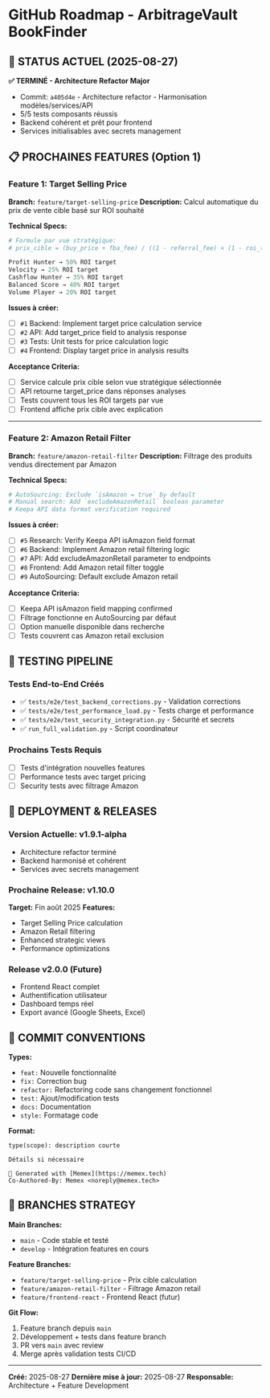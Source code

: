 # GitHub Roadmap - ArbitrageVault BookFinder

## 🎯 STATUS ACTUEL (2025-08-27)

**✅ TERMINÉ - Architecture Refactor Major**
- Commit: `a405d4e` - Architecture refactor - Harmonisation modèles/services/API  
- 5/5 tests composants réussis
- Backend cohérent et prêt pour frontend
- Services initialisables avec secrets management

## 📋 PROCHAINES FEATURES (Option 1)

### **Feature 1: Target Selling Price**
**Branch:** `feature/target-selling-price`
**Description:** Calcul automatique du prix de vente cible basé sur ROI souhaité

**Technical Specs:**
```python
# Formule par vue stratégique:
# prix_cible = (buy_price + fba_fee) / ((1 - referral_fee) × (1 - roi_target))

Profit Hunter → 50% ROI target
Velocity → 25% ROI target  
Cashflow Hunter → 35% ROI target
Balanced Score → 40% ROI target
Volume Player → 20% ROI target
```

**Issues à créer:**
- [ ] `#1` Backend: Implement target price calculation service
- [ ] `#2` API: Add target_price field to analysis response
- [ ] `#3` Tests: Unit tests for price calculation logic
- [ ] `#4` Frontend: Display target price in analysis results

**Acceptance Criteria:**
- [ ] Service calcule prix cible selon vue stratégique sélectionnée
- [ ] API retourne target_price dans réponses analyses
- [ ] Tests couvrent tous les ROI targets par vue
- [ ] Frontend affiche prix cible avec explication

---

### **Feature 2: Amazon Retail Filter**
**Branch:** `feature/amazon-retail-filter`
**Description:** Filtrage des produits vendus directement par Amazon

**Technical Specs:**
```python
# AutoSourcing: Exclude `isAmazon = true` by default
# Manual search: Add `excludeAmazonRetail` boolean parameter
# Keepa API data format verification required
```

**Issues à créer:**
- [ ] `#5` Research: Verify Keepa API isAmazon field format
- [ ] `#6` Backend: Implement Amazon retail filtering logic
- [ ] `#7` API: Add excludeAmazonRetail parameter to endpoints
- [ ] `#8` Frontend: Add Amazon retail filter toggle
- [ ] `#9` AutoSourcing: Default exclude Amazon retail

**Acceptance Criteria:**
- [ ] Keepa API isAmazon field mapping confirmed
- [ ] Filtrage fonctionne en AutoSourcing par défaut
- [ ] Option manuelle disponible dans recherche
- [ ] Tests couvrent cas Amazon retail exclusion

## 🧪 TESTING PIPELINE

### **Tests End-to-End Créés**
- ✅ `tests/e2e/test_backend_corrections.py` - Validation corrections
- ✅ `tests/e2e/test_performance_load.py` - Tests charge et performance  
- ✅ `tests/e2e/test_security_integration.py` - Sécurité et secrets
- ✅ `run_full_validation.py` - Script coordinateur

### **Prochains Tests Requis**
- [ ] Tests d'intégration nouvelles features
- [ ] Performance tests avec target pricing
- [ ] Security tests avec filtrage Amazon

## 🚀 DEPLOYMENT & RELEASES

### **Version Actuelle: v1.9.1-alpha**
- Architecture refactor terminé
- Backend harmonisé et cohérent
- Services avec secrets management

### **Prochaine Release: v1.10.0**
**Target:** Fin août 2025
**Features:**
- Target Selling Price calculation
- Amazon Retail filtering  
- Enhanced strategic views
- Performance optimizations

### **Release v2.0.0 (Future)**
- Frontend React complet
- Authentification utilisateur
- Dashboard temps réel
- Export avancé (Google Sheets, Excel)

## 📝 COMMIT CONVENTIONS

**Types:**
- `feat:` Nouvelle fonctionnalité
- `fix:` Correction bug
- `refactor:` Refactoring code sans changement fonctionnel
- `test:` Ajout/modification tests
- `docs:` Documentation
- `style:` Formatage code

**Format:**
```
type(scope): description courte

Détails si nécessaire

🤖 Generated with [Memex](https://memex.tech)
Co-Authored-By: Memex <noreply@memex.tech>
```

## 🔗 BRANCHES STRATEGY

**Main Branches:**
- `main` - Code stable et testé
- `develop` - Intégration features en cours

**Feature Branches:**
- `feature/target-selling-price` - Prix cible calculation
- `feature/amazon-retail-filter` - Filtrage Amazon retail
- `feature/frontend-react` - Frontend React (futur)

**Git Flow:**
1. Feature branch depuis `main`
2. Développement + tests dans feature branch
3. PR vers `main` avec review
4. Merge après validation tests CI/CD

---

**Créé:** 2025-08-27
**Dernière mise à jour:** 2025-08-27
**Responsable:** Architecture + Feature Development